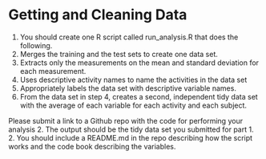 # Getting and Cleaning Data 
1. You should create one R script called run_analysis.R that does the following. 
1. Merges the training and the test sets to create one data set.
1. Extracts only the measurements on the mean and standard deviation for each measurement. 
1. Uses descriptive activity names to name the activities in the data set
1. Appropriately labels the data set with descriptive variable names. 
1. From the data set in step 4, creates a second, independent tidy data set with the average of each variable for each activity and each subject.

Please submit a link to a Github repo with the code for performing your analysis
2. The output should be the tidy data set you submitted for part 1. 
2. You should include a README.md in the repo describing how the script works and the code book describing the variables.


